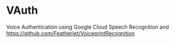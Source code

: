 # VAuth
Voice Authentication using Google Cloud Speech Recognition and https://github.com/Featherlet/VoiceprintRecognition
